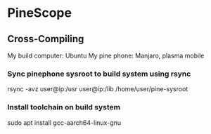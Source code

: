 # PineScope

## Cross-Compiling
My build computer: Ubuntu
My pine phone: Manjaro, plasma mobile

### Sync pinephone sysroot to build system using rsync
rsync -avz user@ip:/usr user@ip:/lib /home/user/pine-sysroot

### Install toolchain on build system
sudo apt install gcc-aarch64-linux-gnu